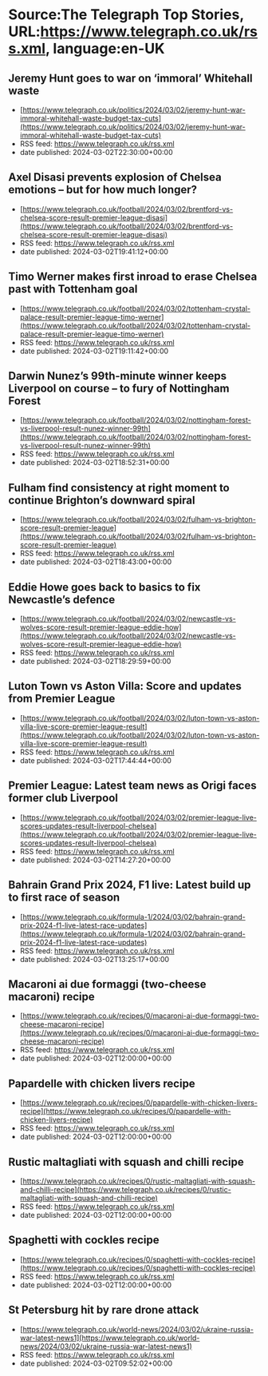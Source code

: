 # Source:The Telegraph Top Stories, URL:https://www.telegraph.co.uk/rss.xml, language:en-UK

## Jeremy Hunt goes to war on ‘immoral’ Whitehall waste
 - [https://www.telegraph.co.uk/politics/2024/03/02/jeremy-hunt-war-immoral-whitehall-waste-budget-tax-cuts](https://www.telegraph.co.uk/politics/2024/03/02/jeremy-hunt-war-immoral-whitehall-waste-budget-tax-cuts)
 - RSS feed: https://www.telegraph.co.uk/rss.xml
 - date published: 2024-03-02T22:30:00+00:00



## Axel Disasi prevents explosion of Chelsea emotions – but for how much longer?
 - [https://www.telegraph.co.uk/football/2024/03/02/brentford-vs-chelsea-score-result-premier-league-disasi](https://www.telegraph.co.uk/football/2024/03/02/brentford-vs-chelsea-score-result-premier-league-disasi)
 - RSS feed: https://www.telegraph.co.uk/rss.xml
 - date published: 2024-03-02T19:41:12+00:00



## Timo Werner makes first inroad to erase Chelsea past with Tottenham goal
 - [https://www.telegraph.co.uk/football/2024/03/02/tottenham-crystal-palace-result-premier-league-timo-werner](https://www.telegraph.co.uk/football/2024/03/02/tottenham-crystal-palace-result-premier-league-timo-werner)
 - RSS feed: https://www.telegraph.co.uk/rss.xml
 - date published: 2024-03-02T19:11:42+00:00



## Darwin Nunez’s 99th-minute winner keeps Liverpool on course – to fury of Nottingham Forest
 - [https://www.telegraph.co.uk/football/2024/03/02/nottingham-forest-vs-liverpool-result-nunez-winner-99th](https://www.telegraph.co.uk/football/2024/03/02/nottingham-forest-vs-liverpool-result-nunez-winner-99th)
 - RSS feed: https://www.telegraph.co.uk/rss.xml
 - date published: 2024-03-02T18:52:31+00:00



## Fulham find consistency at right moment to continue Brighton’s downward spiral
 - [https://www.telegraph.co.uk/football/2024/03/02/fulham-vs-brighton-score-result-premier-league](https://www.telegraph.co.uk/football/2024/03/02/fulham-vs-brighton-score-result-premier-league)
 - RSS feed: https://www.telegraph.co.uk/rss.xml
 - date published: 2024-03-02T18:43:00+00:00



## Eddie Howe goes back to basics to fix Newcastle’s defence
 - [https://www.telegraph.co.uk/football/2024/03/02/newcastle-vs-wolves-score-result-premier-league-eddie-how](https://www.telegraph.co.uk/football/2024/03/02/newcastle-vs-wolves-score-result-premier-league-eddie-how)
 - RSS feed: https://www.telegraph.co.uk/rss.xml
 - date published: 2024-03-02T18:29:59+00:00



## Luton Town vs Aston Villa: Score and updates from Premier League
 - [https://www.telegraph.co.uk/football/2024/03/02/luton-town-vs-aston-villa-live-score-premier-league-result](https://www.telegraph.co.uk/football/2024/03/02/luton-town-vs-aston-villa-live-score-premier-league-result)
 - RSS feed: https://www.telegraph.co.uk/rss.xml
 - date published: 2024-03-02T17:44:44+00:00



## Premier League: Latest team news as Origi faces former club Liverpool
 - [https://www.telegraph.co.uk/football/2024/03/02/premier-league-live-scores-updates-result-liverpool-chelsea](https://www.telegraph.co.uk/football/2024/03/02/premier-league-live-scores-updates-result-liverpool-chelsea)
 - RSS feed: https://www.telegraph.co.uk/rss.xml
 - date published: 2024-03-02T14:27:20+00:00



## Bahrain Grand Prix 2024, F1 live: Latest build up to first race of season
 - [https://www.telegraph.co.uk/formula-1/2024/03/02/bahrain-grand-prix-2024-f1-live-latest-race-updates](https://www.telegraph.co.uk/formula-1/2024/03/02/bahrain-grand-prix-2024-f1-live-latest-race-updates)
 - RSS feed: https://www.telegraph.co.uk/rss.xml
 - date published: 2024-03-02T13:25:17+00:00



## Macaroni ai due formaggi (two-cheese macaroni) recipe
 - [https://www.telegraph.co.uk/recipes/0/macaroni-ai-due-formaggi-two-cheese-macaroni-recipe](https://www.telegraph.co.uk/recipes/0/macaroni-ai-due-formaggi-two-cheese-macaroni-recipe)
 - RSS feed: https://www.telegraph.co.uk/rss.xml
 - date published: 2024-03-02T12:00:00+00:00



## Papardelle with chicken livers recipe
 - [https://www.telegraph.co.uk/recipes/0/papardelle-with-chicken-livers-recipe](https://www.telegraph.co.uk/recipes/0/papardelle-with-chicken-livers-recipe)
 - RSS feed: https://www.telegraph.co.uk/rss.xml
 - date published: 2024-03-02T12:00:00+00:00



## Rustic maltagliati with squash and chilli recipe
 - [https://www.telegraph.co.uk/recipes/0/rustic-maltagliati-with-squash-and-chilli-recipe](https://www.telegraph.co.uk/recipes/0/rustic-maltagliati-with-squash-and-chilli-recipe)
 - RSS feed: https://www.telegraph.co.uk/rss.xml
 - date published: 2024-03-02T12:00:00+00:00



## Spaghetti with cockles recipe
 - [https://www.telegraph.co.uk/recipes/0/spaghetti-with-cockles-recipe](https://www.telegraph.co.uk/recipes/0/spaghetti-with-cockles-recipe)
 - RSS feed: https://www.telegraph.co.uk/rss.xml
 - date published: 2024-03-02T12:00:00+00:00



## St Petersburg hit by rare drone attack
 - [https://www.telegraph.co.uk/world-news/2024/03/02/ukraine-russia-war-latest-news1](https://www.telegraph.co.uk/world-news/2024/03/02/ukraine-russia-war-latest-news1)
 - RSS feed: https://www.telegraph.co.uk/rss.xml
 - date published: 2024-03-02T09:52:02+00:00



